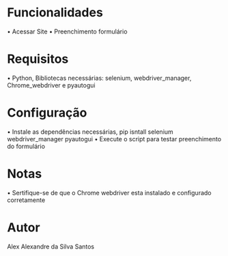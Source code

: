 # Funcionalidades

  • Acessar Site 
  • Preenchimento formulário

# Requisitos

  • Python, Bibliotecas necessárias: selenium, webdriver_manager, Chrome_webdriver e pyautogui

# Configuração

  • Instale as dependências necessárias, pip isntall selenium webdriver_manager pyautogui
  • Execute o script para testar preenchimento do formulário
  
# Notas
  
  • Sertifique-se de que o Chrome webdriver esta instalado e configurado corretamente
  
# Autor

Alex Alexandre da Silva Santos
